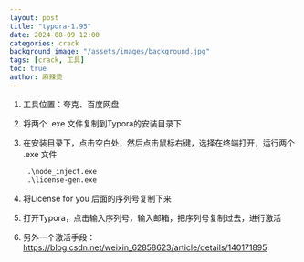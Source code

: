 ```yaml
---
layout: post
title: "typora-1.95"
date: 2024-08-09 12:00
categories: crack
background_image: "/assets/images/background.jpg"
tags: [crack, 工具]
toc: true
author: 麻辣烫
---
```


1. 工具位置：夸克、百度网盘

2. 将两个 .exe 文件复制到Typora的安装目录下

3. 在安装目录下，点击空白处，然后点击鼠标右键，选择在终端打开，运行两个 .exe 文件

   ~~~cmd
    .\node_inject.exe
    .\license-gen.exe
   ~~~

4. 将License for you 后面的序列号复制下来

5. 打开Typora，点击输入序列号，输入邮箱，把序列号复制过去，进行激活

6. 另外一个激活手段：https://blog.csdn.net/weixin_62858623/article/details/140171895